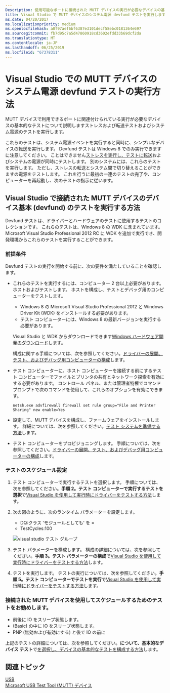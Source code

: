 ```yaml
---
Description: 使用可能なポートに接続された MUTT デバイスの実行が必要なデバイスの基本的なテストについて説明します。
title: Visual Studio で MUTT デバイスのシステム電源 devfund テストを実行します。
ms.date: 04/20/2017
ms.localizationpriority: medium
ms.openlocfilehash: a0f97aef6bf6387e3101decf58ebc0181364e697
ms.sourcegitcommit: fb7d95c7a5d47860918cd3602efdd33b69dcf2da
ms.translationtype: MT
ms.contentlocale: ja-JP
ms.lasthandoff: 06/25/2019
ms.locfileid: "67378311"
---
```

# <a name="how-to-run-system-power-devfund-tests-in-visual-studio-for-mutt-devices"></a>Visual Studio での MUTT デバイスのシステム電源 devfund テストの実行方法


MUTT デバイスで利用できるポートに関連付けられている実行が必要なデバイスの基本的なテストについて説明しますストレスおよび転送テストおよびシステム電源のテストを実行します。

これらのテストは、システム電源イベントを実行すると同時に、シンプルなデバイスの転送を実行します。 Devfund テストは Windows 8 でのみ実行できますに注意してください。 ことはできません[ストレスを実行し、テストに転送](how-to-run-stress-and-transfer-and-super-mutt-performance-tests-for-mutt-devices.md)およびシステムの電源が同時にテストします。 別のシステムには、これらのテストを実行します。 ただし、ストレスの転送とシステム間で切り替えることができますの電源をテストします。 これを行うに最初の一連のテストの完了や、コンピューターを再起動し、次のテストの指示に従います。

## <a name="how-to-run-device-fundamental-devfund-tests-in-visual-studio-for-connected-mutt-devices"></a>Visual Studio で接続された MUTT デバイスのデバイス基本 (devfund) のテストを実行する方法


Devfund テストは、ドライバーとハードウェアのテストに使用するテストのコレクションです。 これらのテストは、Windows 8 の WDK に含まれています。 Microsoft Visual Studio Professional 2012 RC に WDK を追加で実行でき、開発環境からこれらのテストを実行することができます。

### <a name="prerequisites"></a>前提条件

Devfund テストの実行を開始する前に、次の要件を満たしていることを確認します。

-   これらのテストを実行するには、コンピューター 2 台以上必要があります。 ホストおよびテストします。 ホストを構成し、テストとデバッグ用のコンピューターをテストします。

    -   Windows 8 の Microsoft Visual Studio Professional 2012 と Windows Driver Kit (WDK) をインストールする必要があります。
    -   テスト コンピューターには、Windows 8 の最新バージョンを実行する必要があります。

    Visual Studio と WDK からダウンロードできます[Windows ハードウェア開発のダウンロード](https://go.microsoft.com/fwlink/p/?linkid=309780)します。

    構成に関する手順については、次を参照してください。[ドライバーの展開、テスト、およびデバッグ用コンピューターの構成](https://go.microsoft.com/fwlink/p/?linkid=235504)します。

-   テスト コンピューターに、ホスト コンピューターを接続する前にするテスト コンピューターでファイルとプリンタの共有とネットワーク探索を有効にする必要があります。 コントロール パネル、または管理者特権でコマンド プロンプトで次のコマンドを使用して、これらのオプションを有効にできます。

    `netsh.exe advfirewall firewall set rule group="File and Printer Sharing" new enable=Yes`

-   設定して、MUTT デバイスを構成し、ファームウェアをインストールします。 詳細については、次を参照してください。[テスト システムを準備する方法](mutt-testing-options.md)します。
-   テスト コンピューターをプロビジョニングします。 手順については、次を参照してください。[ドライバーの展開、テスト、およびデバッグ用コンピューターの構成](https://go.microsoft.com/fwlink/p/?linkid=235504)します。

### <a name="scheduling-tests"></a>テストのスケジュール設定

1.  テスト コンピューターで実行するテストを選択します。 手順については、次を参照してください。**手順 2。テスト コンピューターで実行するテストを選択**で[Visual Studio を使用して実行時にドライバーをテストする方法](https://go.microsoft.com/fwlink/p/?linkid=290770)します。
2.  次の図のように、次のランタイム パラメーターを設定します。

    -   DQ:クラス 'モジュールとしても' を =
    -   TestCycles:100

    ![visual studio テスト グループ](images/fig11-vs-testgroup.png)

3.  テスト パラメーターを構成します。 構成の詳細については、次を参照してください。**手順 3。テスト パラメーターの構成**で[Visual Studio を使用して実行時にドライバーをテストする方法](https://go.microsoft.com/fwlink/p/?linkid=290770)します。
4.  テストを実行します。 テストの実行については、次を参照してください。**手順 5。テスト コンピューターでテストを実行**で[Visual Studio を使用して実行時にドライバーをテストする方法](https://go.microsoft.com/fwlink/p/?linkid=290770)します。

### <a name="recommended-tests-to-schedule-with-the-connected-mutt-device"></a>接続された MUTT デバイスを使用してスケジュールするためのテストをお勧めします。

-   前後に IO をスリープ状態します。
-   (Basic) の中に IO をスリープ状態します。
-   PNP (無効および有効にする) と後で IO の前に

上記のテストの詳細については、次を参照してください。**について、基本的なデバイス テスト**で[を選択し、デバイスの基本的なテストを構成する方法](https://go.microsoft.com/fwlink/p/?linkid=316387)します。

## <a name="related-topics"></a>関連トピック
[USB](https://docs.microsoft.com/windows-hardware/drivers/)  
[Microsoft USB Test Tool (MUTT) デバイス](microsoft-usb-test-tool--mutt--devices.md)  



